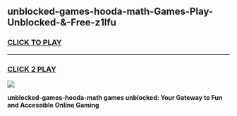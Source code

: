 
## unblocked-games-hooda-math-Games-Play-Unblocked-&-Free-z1lfu
<h3>
<a href="https://premium76.site?title=unblocked-games-hooda-math&ref=24A">CLICK TO PLAY</a></h3>
<hr>

<h3>
<a href="https://premium76.site?title=unblocked-games-hooda-math&ref=24A">CLICK 2 PLAY</a>
  
</h3>

<a href="https://premium76.site?title=unblocked-games-hooda-math&ref=24A"><img src="https://clearcache.store/games.png"></a>


**unblocked-games-hooda-math games unblocked: Your Gateway to Fun and Accessible Online Gaming**
